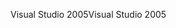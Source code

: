 <span data-ttu-id="44328-101">Visual Studio 2005</span><span class="sxs-lookup"><span data-stu-id="44328-101">Visual Studio 2005</span></span>